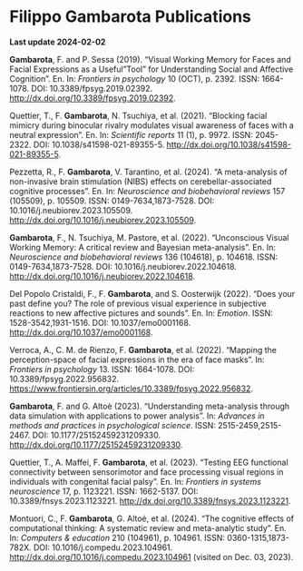 # Filippo Gambarota Publications

**Last update 2024-02-02**

**Gambarota**, F. and P. Sessa (2019). “Visual Working Memory for Faces
and Facial Expressions as a Useful”Tool” for Understanding Social and
Affective Cognition”. En. In: *Frontiers in psychology* 10 (OCT),
p. 2392. ISSN: 1664-1078. DOI: 10.3389/fpsyg.2019.02392.
<http://dx.doi.org/10.3389/fpsyg.2019.02392>.

Quettier, T., F. **Gambarota**, N. Tsuchiya, et al. (2021). “Blocking
facial mimicry during binocular rivalry modulates visual awareness of
faces with a neutral expression”. En. In: *Scientific reports* 11 (1),
p. 9972. ISSN: 2045-2322. DOI: 10.1038/s41598-021-89355-5.
<http://dx.doi.org/10.1038/s41598-021-89355-5>.

Pezzetta, R., F. **Gambarota**, V. Tarantino, et al. (2024). “A
meta-analysis of non-invasive brain stimulation (NIBS) effects on
cerebellar-associated cognitive processes”. En. In: *Neuroscience and
biobehavioral reviews* 157 (105509), p. 105509. ISSN:
0149-7634,1873-7528. DOI: 10.1016/j.neubiorev.2023.105509.
<http://dx.doi.org/10.1016/j.neubiorev.2023.105509>.

**Gambarota**, F., N. Tsuchiya, M. Pastore, et al. (2022). “Unconscious
Visual Working Memory: A critical review and Bayesian meta-analysis”.
En. In: *Neuroscience and biobehavioral reviews* 136 (104618),
p. 104618. ISSN: 0149-7634,1873-7528. DOI:
10.1016/j.neubiorev.2022.104618.
<http://dx.doi.org/10.1016/j.neubiorev.2022.104618>.

Del Popolo Cristaldi, F., F. **Gambarota**, and S. Oosterwijk (2022).
“Does your past define you? The role of previous visual experience in
subjective reactions to new affective pictures and sounds”. En. In:
*Emotion*. ISSN: 1528-3542,1931-1516. DOI: 10.1037/emo0001168.
<http://dx.doi.org/10.1037/emo0001168>.

Verroca, A., C. M. de Rienzo, F. **Gambarota**, et al. (2022). “Mapping
the perception-space of facial expressions in the era of face masks”.
In: *Frontiers in psychology* 13. ISSN: 1664-1078. DOI:
10.3389/fpsyg.2022.956832.
<https://www.frontiersin.org/articles/10.3389/fpsyg.2022.956832>.

**Gambarota**, F. and G. Altoè (2023). “Understanding meta-analysis
through data simulation with applications to power analysis”. In:
*Advances in methods and practices in psychological science*. ISSN:
2515-2459,2515-2467. DOI: 10.1177/25152459231209330.
<http://dx.doi.org/10.1177/25152459231209330>.

Quettier, T., A. Maffei, F. **Gambarota**, et al. (2023). “Testing EEG
functional connectivity between sensorimotor and face processing visual
regions in individuals with congenital facial palsy”. En. In: *Frontiers
in systems neuroscience* 17, p. 1123221. ISSN: 1662-5137. DOI:
10.3389/fnsys.2023.1123221.
<http://dx.doi.org/10.3389/fnsys.2023.1123221>.

Montuori, C., F. **Gambarota**, G. Altoé, et al. (2024). “The cognitive
effects of computational thinking: A systematic review and meta-analytic
study”. En. In: *Computers & education* 210 (104961), p. 104961. ISSN:
0360-1315,1873-782X. DOI: 10.1016/j.compedu.2023.104961.
<http://dx.doi.org/10.1016/j.compedu.2023.104961> (visited on Dec. 03,
2023).
